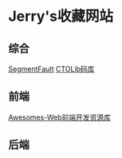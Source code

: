 # Jerry's收藏网站

## 综合

[SegmentFault](https://segmentfault.com)
[CTOLib码库](https://www.ctolib.com/)

## 前端

[Awesomes-Web前端开发资源库](https://www.awesomes.cn/)

## 后端
